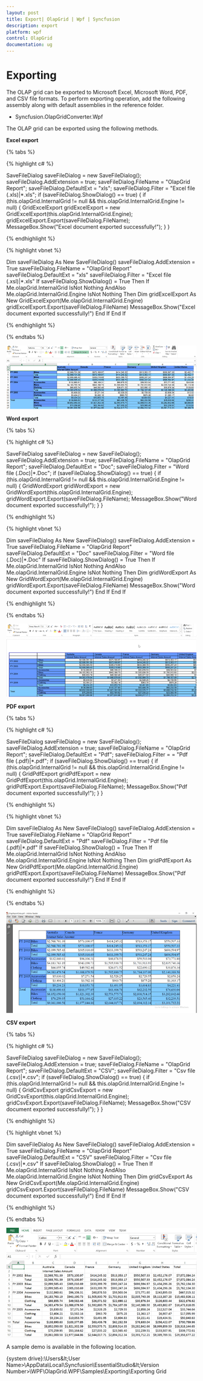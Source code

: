 ```yaml
---
layout: post
title: Export| OlapGrid | Wpf | Syncfusion
description: export
platform: wpf
control: OlapGrid
documentation: ug
---
```


# Exporting

The OLAP grid can be exported to Microsoft Excel, Microsoft Word, PDF, and CSV file formats. To perform exporting operation, add the following assembly along with default assemblies in the reference folder.

* Syncfusion.OlapGridConverter.Wpf 
 
The OLAP grid can be exported using the following methods.

**Excel export**
 
{% tabs %}
  
{% highlight c# %}

SaveFileDialog saveFileDialog = new SaveFileDialog();
saveFileDialog.AddExtension = true;
saveFileDialog.FileName = "OlapGrid Report";
saveFileDialog.DefaultExt = "xls";
saveFileDialog.Filter = "Excel file (.xls)|*.xls";
if (saveFileDialog.ShowDialog() == true)
{
    if (this.olapGrid.InternalGrid != null && this.olapGrid.InternalGrid.Engine != null)
    {
        GridExcelExport  gridExcelExport = new GridExcelExport(this.olapGrid.InternalGrid.Engine);
        gridExcelExport.Export(saveFileDialog.FileName);
        MessageBox.Show("Excel document exported successfully!");
    }
}

{% endhighlight %}

{% highlight vbnet %}

Dim saveFileDialog As New SaveFileDialog()
saveFileDialog.AddExtension = True
saveFileDialog.FileName = "OlapGrid Report"
saveFileDialog.DefaultExt = "xls"
saveFileDialog.Filter = "Excel file (.xsl)|*.xls"
If saveFileDialog.ShowDialog() = True Then
    If Me.olapGrid.InternalGrid IsNot Nothing AndAlso Me.olapGrid.InternalGrid.Engine IsNot Nothing Then
        Dim gridExcelExport As New GridExcelExport(Me.olapGrid.InternalGrid.Engine)
        gridExcelExport.Export(saveFileDialog.FileName)
        MessageBox.Show("Excel document exported successfully!")
    End If
End If
    
{% endhighlight %}

{% endtabs %}

![Excel Export](Exporting_images/Export_img1.png)

**Word export**

{% tabs %}
  
{% highlight c# %}

SaveFileDialog saveFileDialog = new SaveFileDialog();
saveFileDialog.AddExtension = true;
saveFileDialog.FileName = "OlapGrid Report";
saveFileDialog.DefaultExt = "Doc";
saveFileDialog.Filter =  "Word file (.Doc)|*.Doc";
if (saveFileDialog.ShowDialog() == true)
{
    if (this.olapGrid.InternalGrid != null && this.olapGrid.InternalGrid.Engine != null)
    {
        GridWordExport  gridWordExport = new GridWordExport(this.olapGrid.InternalGrid.Engine);
        gridWordExport.Export(saveFileDialog.FileName);
        MessageBox.Show("Word document exported successfully!");
    }
}

{% endhighlight %}

{% highlight vbnet %}

Dim saveFileDialog As New SaveFileDialog()
saveFileDialog.AddExtension = True
saveFileDialog.FileName = "OlapGrid Report"
saveFileDialog.DefaultExt = "Doc"
saveFileDialog.Filter = "Word file (.Doc)|*.Doc"
If saveFileDialog.ShowDialog() = True Then
    If Me.olapGrid.InternalGrid IsNot Nothing AndAlso Me.olapGrid.InternalGrid.Engine IsNot Nothing Then
        Dim gridWordExport As New GridWordExport(Me.olapGrid.InternalGrid.Engine)
        gridWordExport.Export(saveFileDialog.FileName)
        MessageBox.Show("Word document exported successfully!")
    End If
End If

{% endhighlight %}

{% endtabs %}

![Word Export](Exporting_images/Export_img2.png)

**PDF export**

{% tabs %}
 
{% highlight c# %}

SaveFileDialog saveFileDialog = new SaveFileDialog();
saveFileDialog.AddExtension = true;
saveFileDialog.FileName = "OlapGrid Report";
saveFileDialog.DefaultExt = "Pdf";
saveFileDialog.Filter =  = "Pdf file (.pdf)|*.pdf";
if (saveFileDialog.ShowDialog() == true)
{
    if (this.olapGrid.InternalGrid != null && this.olapGrid.InternalGrid.Engine != null)
    {
        GridPdfExport  gridPdfExport = new GridPdfExport(this.olapGrid.InternalGrid.Engine);
        gridPdfExport.Export(saveFileDialog.FileName);
        MessageBox.Show("Pdf document exported successfully!");
    }
}


{% endhighlight %}

{% highlight vbnet %}

Dim saveFileDialog As New SaveFileDialog()
saveFileDialog.AddExtension = True
saveFileDialog.FileName = "OlapGrid Report"
saveFileDialog.DefaultExt = "Pdf"
saveFileDialog.Filter = "Pdf file (.pdf)|*.pdf"
If saveFileDialog.ShowDialog() = True Then
    If Me.olapGrid.InternalGrid IsNot Nothing AndAlso Me.olapGrid.InternalGrid.Engine IsNot Nothing Then
        Dim gridPdfExport As New GridPdfExport(Me.olapGrid.InternalGrid.Engine)
        gridPdfExport.Export(saveFileDialog.FileName)
        MessageBox.Show("Pdf document exported successfully!")
    End If
End If

{% endhighlight %}

{% endtabs %}

![](Exporting_images/Export_img3.png)

**CSV export**

{% tabs %}
  
{% highlight c# %}

SaveFileDialog saveFileDialog = new SaveFileDialog();
saveFileDialog.AddExtension = true;
saveFileDialog.FileName = "OlapGrid Report";
saveFileDialog.DefaultExt = "CSV";
saveFileDialog.Filter = "Csv file (.csv)|*.csv";
if (saveFileDialog.ShowDialog() == true)
{
    if (this.olapGrid.InternalGrid != null && this.olapGrid.InternalGrid.Engine != null)
    {
        GridCsvExport gridCsvExport = new GridCsvExport(this.olapGrid.InternalGrid.Engine);
        gridCsvExport.Export(saveFileDialog.FileName);
        MessageBox.Show("CSV document exported successfully!");
    }
}

{% endhighlight %}

{% highlight vbnet %}

Dim saveFileDialog As New SaveFileDialog()
saveFileDialog.AddExtension = True
saveFileDialog.FileName = "OlapGrid Report"
saveFileDialog.DefaultExt = "CSV"
saveFileDialog.Filter = "Csv file (.csv)|*.csv"
If saveFileDialog.ShowDialog() = True Then
    If Me.olapGrid.InternalGrid IsNot Nothing AndAlso Me.olapGrid.InternalGrid.Engine IsNot Nothing Then
        Dim gridCsvExport As New GridCsvExport(Me.olapGrid.InternalGrid.Engine)
        gridCsvExport.Export(saveFileDialog.FileName)
        MessageBox.Show("CSV document exported successfully!")
    End If
End If

{% endhighlight %}

{% endtabs %}

![](Exporting_images/Export_img4.png)

A sample demo is available in the following location.

{system drive}:\Users\&lt;User Name&gt;\AppData\Local\Syncfusion\EssentialStudio\&lt;Version Number&gt;\WPF\OlapGrid.WPF\Samples\Exporting\Exporting Grid